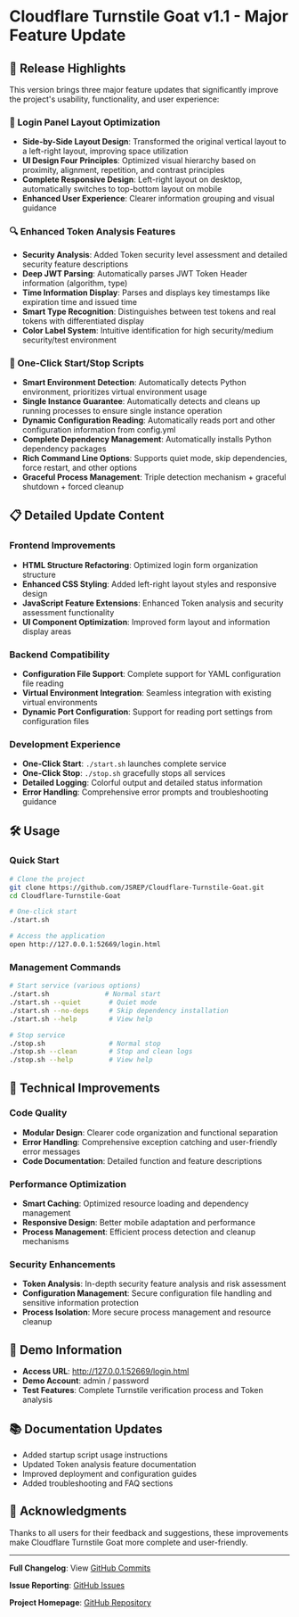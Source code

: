 # Cloudflare Turnstile Goat v1.1 - Major Feature Update

## 🎉 Release Highlights

This version brings three major feature updates that significantly improve the project's usability, functionality, and user experience:

### 🎨 Login Panel Layout Optimization
- **Side-by-Side Layout Design**: Transformed the original vertical layout to a left-right layout, improving space utilization
- **UI Design Four Principles**: Optimized visual hierarchy based on proximity, alignment, repetition, and contrast principles
- **Complete Responsive Design**: Left-right layout on desktop, automatically switches to top-bottom layout on mobile
- **Enhanced User Experience**: Clearer information grouping and visual guidance

### 🔍 Enhanced Token Analysis Features
- **Security Analysis**: Added Token security level assessment and detailed security feature descriptions
- **Deep JWT Parsing**: Automatically parses JWT Token Header information (algorithm, type)
- **Time Information Display**: Parses and displays key timestamps like expiration time and issued time
- **Smart Type Recognition**: Distinguishes between test tokens and real tokens with differentiated display
- **Color Label System**: Intuitive identification for high security/medium security/test environment

### 🚀 One-Click Start/Stop Scripts
- **Smart Environment Detection**: Automatically detects Python environment, prioritizes virtual environment usage
- **Single Instance Guarantee**: Automatically detects and cleans up running processes to ensure single instance operation
- **Dynamic Configuration Reading**: Automatically reads port and other configuration information from config.yml
- **Complete Dependency Management**: Automatically installs Python dependency packages
- **Rich Command Line Options**: Supports quiet mode, skip dependencies, force restart, and other options
- **Graceful Process Management**: Triple detection mechanism + graceful shutdown + forced cleanup

## 📋 Detailed Update Content

### Frontend Improvements
- **HTML Structure Refactoring**: Optimized login form organization structure
- **Enhanced CSS Styling**: Added left-right layout styles and responsive design
- **JavaScript Feature Extensions**: Enhanced Token analysis and security assessment functionality
- **UI Component Optimization**: Improved form layout and information display areas

### Backend Compatibility
- **Configuration File Support**: Complete support for YAML configuration file reading
- **Virtual Environment Integration**: Seamless integration with existing virtual environments
- **Dynamic Port Configuration**: Support for reading port settings from configuration files

### Development Experience
- **One-Click Start**: `./start.sh` launches complete service
- **One-Click Stop**: `./stop.sh` gracefully stops all services
- **Detailed Logging**: Colorful output and detailed status information
- **Error Handling**: Comprehensive error prompts and troubleshooting guidance

## 🛠️ Usage

### Quick Start
```bash
# Clone the project
git clone https://github.com/JSREP/Cloudflare-Turnstile-Goat.git
cd Cloudflare-Turnstile-Goat

# One-click start
./start.sh

# Access the application
open http://127.0.0.1:52669/login.html
```

### Management Commands
```bash
# Start service (various options)
./start.sh              # Normal start
./start.sh --quiet       # Quiet mode
./start.sh --no-deps     # Skip dependency installation
./start.sh --help        # View help

# Stop service
./stop.sh                # Normal stop
./stop.sh --clean        # Stop and clean logs
./stop.sh --help         # View help
```

## 🔧 Technical Improvements

### Code Quality
- **Modular Design**: Clearer code organization and functional separation
- **Error Handling**: Comprehensive exception catching and user-friendly error messages
- **Code Documentation**: Detailed function and feature descriptions

### Performance Optimization
- **Smart Caching**: Optimized resource loading and dependency management
- **Responsive Design**: Better mobile adaptation and performance
- **Process Management**: Efficient process detection and cleanup mechanisms

### Security Enhancements
- **Token Analysis**: In-depth security feature analysis and risk assessment
- **Configuration Management**: Secure configuration file handling and sensitive information protection
- **Process Isolation**: More secure process management and resource cleanup

## 🎯 Demo Information

- **Access URL**: http://127.0.0.1:52669/login.html
- **Demo Account**: admin / password
- **Test Features**: Complete Turnstile verification process and Token analysis

## 📚 Documentation Updates

- Added startup script usage instructions
- Updated Token analysis feature documentation
- Improved deployment and configuration guides
- Added troubleshooting and FAQ sections

## 🙏 Acknowledgments

Thanks to all users for their feedback and suggestions, these improvements make Cloudflare Turnstile Goat more complete and user-friendly.

---

**Full Changelog**: View [GitHub Commits](https://github.com/JSREP/Cloudflare-Turnstile-Goat/compare/v1.0...v1.1)

**Issue Reporting**: [GitHub Issues](https://github.com/JSREP/Cloudflare-Turnstile-Goat/issues)

**Project Homepage**: [GitHub Repository](https://github.com/JSREP/Cloudflare-Turnstile-Goat)
